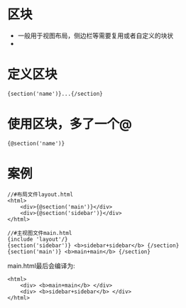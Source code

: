 
# 区块

- 一般用于视图布局，侧边栏等需要复用或者自定义的块状
- 

# 定义区块

`
{section('name')}...{/section}
`
# 使用区块，多了一个@

`
{@section('name')}
`

# 案例

```
//#布局文件layout.html
<html>
	<div>{@section('main')}</div>
	<div>{@section('sidebar')}</div>
</html>

//#主视图文件main.html
{include 'layout'/}
{section('sidebar')} <b>sidebar+sidebar</b> {/section}
{section('main')} <b>main+main</b> {/section}
```
main.html最后会编译为:
```
<html>
	<div> <b>main+main</b> </div>
	<div> <b>sidebar+sidebar</b> </div>
</html>
```
